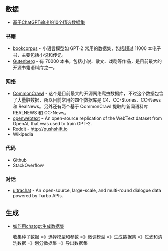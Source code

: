 
## 数据

- [基于ChatGPT输出的10个精选数据集](https://www.atyun.com/56192.html)

### 书籍

- [bookcorpus](https://huggingface.co/datasets/bookcorpus) - 小语言模型如 GPT-2 常用的数据集，包括超过 11000 本电子书，主要包括小说和传记。
- [Gutenberg](https://www.gutenberg.org/) - 有 70000 本书，包括小说、散文、戏剧等作品，是目前最大的开源书籍语料库之一。

### 网络

- [CommonCrawl](https://commoncrawl.org/) - 这个是目前最大的开源网络爬虫数据库，不过这个数据包含了大量脏数据，所以目前常用的四个数据库是 C4、CC-Stories、CC-News 和 RealNews。另外还有两个基于 CommonCrawl 提取的新闻语料库 REALNEWS 和 CC-News。
- [openwebtext](https://huggingface.co/datasets/Skylion007/openwebtext) - An open-source replication of the WebText dataset from OpenAI, that was used to train GPT-2.
- Reddit - http://pushshift.io
- Wikipedia

### 代码

- Github
- StackOverflow

### 对话

- [ultrachat](https://huggingface.co/datasets/stingning/ultrachat) - An open-source, large-scale, and multi-round dialogue data powered by Turbo APIs. 

## 生成

- [如何用chatgpt生成数据集](https://www.chatairc.com/32511/)

  收集种子数据 =》选择模型和参数 =》微调模型 =》生成数据集 =》过滤和清洗数据 =》划分数据集 =》导出数据集